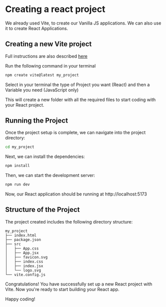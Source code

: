 # Creating a react project

We already used Vite, to create our Vanilla JS applications. We can also use it to create React Applications.

## Creating a new Vite project

Full instructions are also described [here](https://vitejs.dev/guide/)

Run the following command in your terminal

```bash
npm create vite@latest my_project
```

Select in your terminal the type of Project you want (React) and then a Variable you need (JavaScript only)

This will create a new folder with all the required files to start coding with your React project.

## Running the Project

Once the project setup is complete, we can navigate into the project directory:

```bash
cd my_project
```

Next, we can install the dependencies:

```bash
npm install
```

Then, we can start the development server:

```bash
npm run dev
```

Now, our React application should be running at http://localhost:5173

## Structure of the Project

The project created includes the following directory structure:

```
my_project
├── index.html
├── package.json
├── src
│   ├── App.css
│   ├── App.jsx
│   ├── favicon.svg
│   ├── index.css
│   ├── index.jsx
│   └── logo.svg
└── vite.config.js

```

Congratulations! You have successfully set up a new React project with Vite. Now you're ready to start building your React app.

Happy coding!